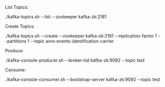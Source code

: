 List Topics:

./kafka-topics.sh --list --zookeeper kafka-zk:2181


Create Topics:

./kafka-topics.sh --create --zookeeper kafka-zk:2181 --replication-factor 1 --partitions 1 --topic avro-events-identification-carrier

Produce:

./kafka-console-producer.sh --broker-list kafka-zk:9092 --topic test

Consume:

./kafka-console-consumer.sh --bootstrap-server kafka-zk:9092 --topic test
